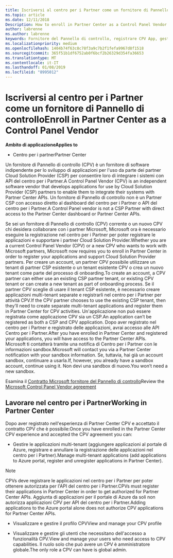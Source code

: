 ```yaml
---
title: Iscriversi al centro per i Partner come un fornitore di Pannello di controllo | Centro per i partner
ms.topic: article
ms.date: 12/11/2018
Description: How to enroll in Partner Center as a Control Panel Vendor
author: labrenne
ms.author: labrenne
keywords: Fornitore del Pannello di controllo, registrare CPV App, gestire le app CPV
ms.localizationpriority: medium
ms.openlocfilehash: 1404b74f63c8c78f3a9c7b2f1fefa9967d8f1518
ms.sourcegitcommit: 365f51b1df6752ab0f6bcf2b26329d354fa36653
ms.translationtype: MT
ms.contentlocale: it-IT
ms.lasthandoff: 01/08/2019
ms.locfileid: "8995012"
---
```

# <a name="enroll-in-partner-center-as-a-control-panel-vendor"></a><span data-ttu-id="58ff2-103">Iscriversi al centro per i Partner come un fornitore di Pannello di controllo</span><span class="sxs-lookup"><span data-stu-id="58ff2-103">Enroll in Partner Center as a Control Panel Vendor</span></span>

**<span data-ttu-id="58ff2-104">Ambito di applicazione</span><span class="sxs-lookup"><span data-stu-id="58ff2-104">Applies to</span></span>**

- <span data-ttu-id="58ff2-105">Centro per i partner</span><span class="sxs-lookup"><span data-stu-id="58ff2-105">Partner Center</span></span>

<span data-ttu-id="58ff2-106">Un fornitore di Pannello di controllo (CPV) è un fornitore di software indipendente per lo sviluppo di applicazioni per l'uso da parte dei partner Cloud Solution Provider (CSP) per consentire loro di integrare i sistemi con API del centro per i Partner.</span><span class="sxs-lookup"><span data-stu-id="58ff2-106">A Control Panel Vendor (CPV) is an independent software vendor that develops applications for use by Cloud Solution Provider (CSP) partners to enable them to integrate their systems with Partner Center APIs.</span></span> <span data-ttu-id="58ff2-107">Un fornitore di Pannello di controllo non è un Partner CSP con accesso diretto al dashboard del centro per i Partner o API del centro per i Partner.</span><span class="sxs-lookup"><span data-stu-id="58ff2-107">A Control Panel vendor is not a CSP Partner with direct access to the Partner Center dashboard or Partner Center APIs.</span></span>

<span data-ttu-id="58ff2-108">Se sei un fornitore di Pannello di controllo (CPV) corrente o un nuovo CPV chi desidera collaborare con i partner Microsoft, Microsoft ora è necessario eseguire la registrazione nel centro per i Partner per poter registrare le applicazioni e supportare i partner Cloud Solution Provider.</span><span class="sxs-lookup"><span data-stu-id="58ff2-108">Whether you are a current Control Panel Vendor (CPV) or a new CPV who wants to work with Microsoft partners, Microsoft now requires you to enroll in Partner Center in order to register your applications and support Cloud Solution Provider partners.</span></span> <span data-ttu-id="58ff2-109">Per creare un account, un partner CPV possibile utilizzare un tenant di partner CSP esistente o un tenant esistente CPV o crea un nuovo tenant come parte del processo di onboarding.</span><span class="sxs-lookup"><span data-stu-id="58ff2-109">To create an account, a CPV partner can either use an existing CSP partner tenant, or existing CPV tenant or can create a new tenant as part of onboarding process.</span></span> <span data-ttu-id="58ff2-110">Se il partner CPV sceglie di usare il tenant CSP esistente, è necessario creare applicazioni multi-tenant separate e registrarli nel centro per i Partner per attività CPV.</span><span class="sxs-lookup"><span data-stu-id="58ff2-110">If the CPV partner chooses to use the existing CSP tenant, then they’ll need to create separate multi-tenant applications and register them in Partner Center for CPV activities.</span></span> <span data-ttu-id="58ff2-111">Un'applicazione non può essere registrata come applicazione CPV sia un CSP.</span><span class="sxs-lookup"><span data-stu-id="58ff2-111">An application can’t be registered as both a CSP and CPV application.</span></span> <span data-ttu-id="58ff2-112">Dopo aver registrato nel centro per i Partner e registrato delle applicazioni, avrai accesso alle API Centro per i Partner.</span><span class="sxs-lookup"><span data-stu-id="58ff2-112">After you have enrolled in Partner Center and registered your applications, you will have access to the Partner Center APIs.</span></span>  <span data-ttu-id="58ff2-113">Microsoft ti contatterà tramite una notifica di Centro per i Partner con le informazioni sandbox.</span><span class="sxs-lookup"><span data-stu-id="58ff2-113">Microsoft will contact you via a Partner Center notification with your sandbox information.</span></span> <span data-ttu-id="58ff2-114">Se, tuttavia, hai già un account sandbox, continuare a usarla.</span><span class="sxs-lookup"><span data-stu-id="58ff2-114">If, however, you already have a sandbox account, continue using it.</span></span> <span data-ttu-id="58ff2-115">Non devi una sandbox di nuovo.</span><span class="sxs-lookup"><span data-stu-id="58ff2-115">You won’t need a new sandbox.</span></span>   

<span data-ttu-id="58ff2-116">Esamina il [Contratto Microsoft fornitore del Pannello di controllo](https://go.microsoft.com/fwlink/?linkid=2055198)</span><span class="sxs-lookup"><span data-stu-id="58ff2-116">Review the [Microsoft Control Panel Vendor agreement](https://go.microsoft.com/fwlink/?linkid=2055198)</span></span>


## <a name="working-in-partner-center"></a><span data-ttu-id="58ff2-117">Lavorare nel centro per i Partner</span><span class="sxs-lookup"><span data-stu-id="58ff2-117">Working in Partner Center</span></span>
<span data-ttu-id="58ff2-118">Dopo aver registrato nell'esperienza di Partner Center CPV e accettato il contratto CPV che è possibile:</span><span class="sxs-lookup"><span data-stu-id="58ff2-118">Once you have enrolled in the Partner Center CPV experience and accepted the CPV agreement you can:</span></span>

- <span data-ttu-id="58ff2-119">Gestire le applicazioni multi-tenant (aggiungere applicazioni al portale di Azure, registrare e annullare la registrazione delle applicazioni nel centro per i Partner).</span><span class="sxs-lookup"><span data-stu-id="58ff2-119">Manage multi-tenant applications (add applications to Azure portal, register and unregister applications in Partner Center).</span></span>

>[!Note] 
><span data-ttu-id="58ff2-120">CPVs deve registrare le applicazioni nel centro per i Partner per poter ottenere autorizzata per l'API del centro per i Partner.</span><span class="sxs-lookup"><span data-stu-id="58ff2-120">CPVs must register their applications in Partner Center in order to get authorized for Partner Center APIs.</span></span> <span data-ttu-id="58ff2-121">Aggiunta di applicazioni per il portale di Azure da soli non autorizza applicazioni CPV per API del centro per i Partner.</span><span class="sxs-lookup"><span data-stu-id="58ff2-121">Adding applications to the Azure portal alone does not authorize CPV applications for Partner Center APIs.</span></span> 

- <span data-ttu-id="58ff2-122">Visualizzare e gestire il profilo CPV</span><span class="sxs-lookup"><span data-stu-id="58ff2-122">View and manage your CPV profile</span></span> 

- <span data-ttu-id="58ff2-123">Visualizzare e gestire gli utenti che necessitano dell'accesso a funzionalità CPV.</span><span class="sxs-lookup"><span data-stu-id="58ff2-123">View and manage your users who need access to CPV capabilities.</span></span> <span data-ttu-id="58ff2-124">Il ruolo solo che può avere un CPV è amministratore globale.</span><span class="sxs-lookup"><span data-stu-id="58ff2-124">The only role a CPV can have is global admin.</span></span>


